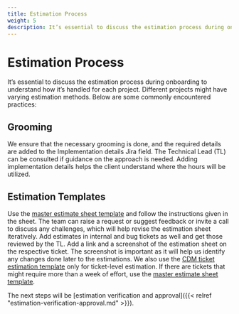 ```yaml
---
title: Estimation Process
weight: 5
description: It’s essential to discuss the estimation process during onboarding to understand how it’s handled for each project. Different projects might have varying estimation methods.
---
```


# Estimation Process

It’s essential to discuss the estimation process during onboarding to understand how it’s handled for each project. Different projects might have varying estimation methods. Below are some commonly encountered practices:

## Grooming

We ensure that the necessary grooming is done, and the required details are added to the Implementation details Jira field. The Technical Lead (TL) can be consulted if guidance on the approach is needed. Adding implementation details helps the client understand where the hours will be utilized.

## Estimation Templates

Use the [master estimate sheet template](https://docs.google.com/spreadsheets/d/1wXAFXsSbiQfaMSCMGr-7GvWHYh2O9fc5mhUOQgJsos8/edit?gid=683107236#gid=683107236) and follow the instructions given in the sheet. The team can raise a request or suggest feedback or invite a call to discuss any challenges, which will help revise the estimation sheet iteratively. Add estimates in internal and bug tickets as well and get those reviewed by the TL. Add a link and a screenshot of the estimation sheet on the respective ticket. The screenshot is important as it will help us identify any changes done later to the estimations. We also use the [CDM ticket estimation template](https://docs.google.com/spreadsheets/d/1NExM6FlLe0kWwhFNPp4RBi8E1D7iixRQHPVriP22B1Y/edit?gid=0#gid=0) only for ticket-level estimation. If there are tickets that might require more than a week of effort, use the [master estimate sheet template](https://docs.google.com/spreadsheets/d/1wXAFXsSbiQfaMSCMGr-7GvWHYh2O9fc5mhUOQgJsos8/edit?gid=683107236#gid=683107236).

The next steps will be [estimation verification and approval]({{< relref "estimation-verification-approval.md" >}}).
